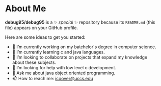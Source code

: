 # About Me

**debug95/debug95** is a ✨ _special_ ✨ repository because its `README.md` (this file) appears on your GitHub profile.

Here are some ideas to get you started:

- 🔭 I’m currently working on my batchelor's degree in computer science.
- 🌱 I’m currently learning c and java languages.
- 👯 I’m looking to collaborate on projects that expand my knowledge about these subjects. 
- 🤔 I’m looking for help with low level c development.
- 💬 Ask me about java object oriented programming.
- 📫 How to reach me: icoover@uccs.edu
